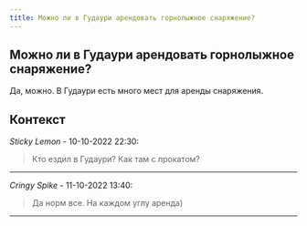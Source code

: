 ```yaml
---
title: Можно ли в Гудаури арендовать горнолыжное снаряжение?
---
```


## Можно ли в Гудаури арендовать горнолыжное снаряжение?

Да, можно. В Гудаури есть много мест для аренды снаряжения.

## Контекст

_Sticky Lemon_ - 10-10-2022 22:30:

> Кто ездил в Гудаури? Как там с прокатом?

---

_Cringy Spike_ - 11-10-2022 13:40:

> Да норм все. На каждом углу аренда)

---
